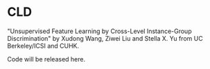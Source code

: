 # CLD
"Unsupervised Feature Learning by Cross-Level Instance-Group Discrimination" 
by Xudong Wang, Ziwei Liu and Stella X. Yu from UC Berkeley/ICSI and CUHK.

Code will be released here.
